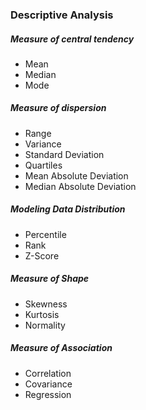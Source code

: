### Descriptive Analysis
##### Measure of central tendency 
- Mean
- Median
- Mode

##### Measure of dispersion
- Range
- Variance
- Standard Deviation
- Quartiles
- Mean Absolute Deviation
- Median Absolute Deviation

##### Modeling Data Distribution
- Percentile
- Rank
- Z-Score

##### Measure of Shape
- Skewness
- Kurtosis
- Normality

##### Measure of Association
- Correlation   
- Covariance
- Regression